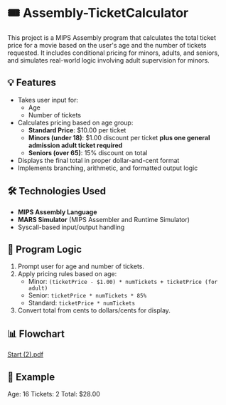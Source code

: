 # 🎟️ Assembly-TicketCalculator

This project is a MIPS Assembly program that calculates the total ticket price for a movie based on the user's age and the number of tickets requested. It includes conditional pricing for minors, adults, and seniors, and simulates real-world logic involving adult supervision for minors.

## 💡 Features

- Takes user input for:
  - Age
  - Number of tickets
- Calculates pricing based on age group:
  - **Standard Price**: $10.00 per ticket
  - **Minors (under 18)**: $1.00 discount per ticket **plus one general admission adult ticket required**
  - **Seniors (over 65)**: 15% discount on total
- Displays the final total in proper dollar-and-cent format
- Implements branching, arithmetic, and formatted output logic

## 🛠 Technologies Used

- **MIPS Assembly Language**
- **MARS Simulator** (MIPS Assembler and Runtime Simulator)
- Syscall-based input/output handling

## 🧠 Program Logic

1. Prompt user for age and number of tickets.
2. Apply pricing rules based on age:
   - Minor: `(ticketPrice - $1.00) * numTickets + ticketPrice (for adult)`
   - Senior: `ticketPrice * numTickets * 85%`
   - Standard: `ticketPrice * numTickets`
3. Convert total from cents to dollars/cents for display.

## 📊 Flowchart

[Start (2).pdf](Start%20%282%29.pdf)


## 🧪 Example
Age: 16
Tickets: 2
Total: $28.00


